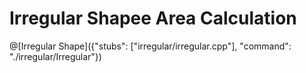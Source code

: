 # Irregular Shapee Area Calculation

@[Irregular Shape]({"stubs": ["irregular/irregular.cpp"], "command": "./irregular/Irregular"})